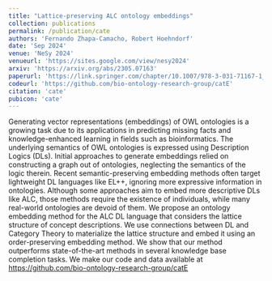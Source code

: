 ```yaml
---
title: "Lattice-preserving ALC ontology embeddings"
collection: publications
permalink: /publication/cate
authors: 'Fernando Zhapa-Camacho, Robert Hoehndorf'
date: 'Sep 2024'
venue: 'NeSy 2024'
venueurl: 'https://sites.google.com/view/nesy2024'
arxiv: 'https://arxiv.org/abs/2305.07163'
paperurl: 'https://link.springer.com/chapter/10.1007/978-3-031-71167-1_19'
codeurl: 'https://github.com/bio-ontology-research-group/catE'
citation: 'cate'
pubicon: 'cate'
---
```


 
Generating vector representations (embeddings) of OWL ontologies is a
growing task due to its applications in predicting missing facts and
knowledge-enhanced learning in fields such as bioinformatics. The
underlying semantics of OWL ontologies is expressed using Description
Logics (DLs). Initial approaches to generate embeddings relied on
constructing a graph out of ontologies, neglecting the semantics of
the logic therein. Recent semantic-preserving embedding methods often
target lightweight DL languages like EL++, ignoring more expressive
information in ontologies. Although some approaches aim to embed more
descriptive DLs like ALC, those methods require the existence of
individuals, while many real-world ontologies are devoid of them. We
propose an ontology embedding method for the ALC DL language that
considers the lattice structure of concept descriptions. We use
connections between DL and Category Theory to materialize the lattice
structure and embed it using an order-preserving embedding method. We
show that our method outperforms state-of-the-art methods in several
knowledge base completion tasks. We make our code and data available
at https://github.com/bio-ontology-research-group/catE

